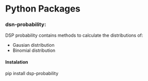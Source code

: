 # Python Packages

###  dsn-probability:  
DSP probability contains methods to calculate the distributions of:

- Gausian distribution
- Binomial distribution

#### Instalation
pip install dsp-probability
